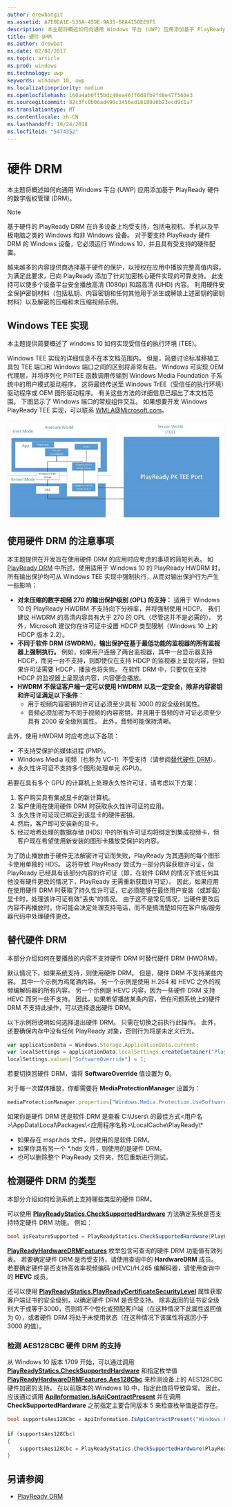 ```yaml
---
author: drewbatgit
ms.assetid: A7E0DA1E-535A-459E-9A35-68A4150EE9F5
description: 本主题将概述如何向通用 Windows 平台 (UWP) 应用添加基于 PlayReady 硬件的数字版权管理 (DRM)。
title: 硬件 DRM
ms.author: drewbat
ms.date: 02/08/2017
ms.topic: article
ms.prod: windows
ms.technology: uwp
keywords: windows 10, uwp
ms.localizationpriority: medium
ms.openlocfilehash: 160a4ab0ff5bdc40ea46ff6d8fb9fd8e47f560e3
ms.sourcegitcommit: 82c3fc0b06ad490c3456ad18180a6b23ecd9c1a7
ms.translationtype: MT
ms.contentlocale: zh-CN
ms.lasthandoff: 10/24/2018
ms.locfileid: "5474352"
---
```

# <a name="hardware-drm"></a>硬件 DRM


本主题将概述如何向通用 Windows 平台 (UWP) 应用添加基于 PlayReady 硬件的数字版权管理 (DRM)。

> [!NOTE] 
> 基于硬件的 PlayReady DRM 在许多设备上均受支持，包括电视机、手机以及平板电脑之类的 Windows 和非 Windows 设备。 对于要支持 PlayReady 硬件 DRM 的 Windows 设备，它必须运行 Windows 10，并且具有受支持的硬件配置。

越来越多的内容提供商选择基于硬件的保护，以授权在应用中播放完整高值内容。 为满足此要求，已向 PlayReady 添加了针对加密核心硬件实现的可靠支持。 此支持可以使多个设备平台安全播放高清 (1080p) 和超高清 (UHD) 内容。 利用硬件安全保护密钥材料（包括私钥、内容密钥和任何其他用于派生或解锁上述密钥的密钥材料）以及解密的压缩和未压缩视频示例。

## <a name="windows-tee-implementation"></a>Windows TEE 实现

本主题提供简要概述了 windows 10 如何实现受信任的执行环境 (TEE)。

Windows TEE 实现的详细信息不在本文档范围内。 但是，简要讨论标准移植工具包 TEE 端口和 Windows 端口之间的区别将非常有益。 Windows 可实现 OEM 代理层，并将序列化 PRITEE 函数调用传输到 Windows Media Foundation 子系统中的用户模式驱动程序。 这将最终传送至 Windows TrEE（受信任的执行环境）驱动程序或 OEM 图形驱动程序。 有关这些方法的详细信息已超出了本文档范围。 下图显示了 Windows 端口的常规组件交互。 如果想要开发 Windows PlayReady TEE 实现，可以联系 <WMLA@Microsoft.com>。

![Windows TEE 组件图](images/windowsteecomponentdiagram720.jpg)

## <a name="considerations-for-using-hardware-drm"></a>使用硬件 DRM 的注意事项

本主题提供在开发旨在使用硬件 DRM 的应用时应考虑的事项的简短列表。 如 [PlayReady DRM](playready-client-sdk.md#output-protection) 中所述，使用适用于 Windows 10 的 PlayReady HWDRM 时，所有输出保护均可从 Windows TEE 实现中强制执行，从而对输出保护行为产生一些影响：

-   **对未压缩的数字视频 270 的输出保护级别 (OPL) 的支持：** 适用于 Windows 10 的 PlayReady HWDRM 不支持向下分辨率，并将强制使用 HDCP。 我们建议 HWDRM 的高清内容具有大于 270 的 OPL（尽管这并不是必需的）。 另外，Microsoft 建议你在许可证中设置 HDCP 类型限制（Windows 10 上的 HDCP 版本 2.2）。
-   **不同于软件 DRM (SWDRM)，输出保护在基于最低功能的监视器的所有监视器上强制执行。** 例如，如果用户连接了两台监视器，其中一台显示器支持 HDCP，而另一台不支持，则即使仅在支持 HDCP 的监视器上呈现内容，但如果许可证需要 HDCP，播放也将失败。 在软件 DRM 中，只要仅在支持 HDCP 的监视器上呈现该内容，内容便会播放。
-   **HWDRM 不保证客户端一定可以使用 HWDRM 以及一定安全，除非内容密钥和许可证满足以下条件**：
    -   用于视频内容密钥的许可证必须至少具有 3000 的安全级别属性。
    -   音频必须加密为不同于视频的内容密钥，并且用于音频的许可证必须至少具有 2000 安全级别属性。 此外，音频可能保持清晰。
    
此外，使用 HWDRM 时应考虑以下各项：

-   不支持受保护的媒体进程 (PMP)。
-   Windows Media 视频（也称为 VC-1）不受支持（请参阅[替代硬件 DRM](#override-hardware-drm)）。
-   永久性许可证不支持多个图形处理单元 (GPU)。

若要在具有多个 GPU 的计算机上处理永久性许可证，请考虑以下方案：

1.  客户购买具有集成显卡的新计算机。
2.  客户使用在使用硬件 DRM 时获取永久性许可证的应用。
3.  永久性许可证现已绑定到该显卡的硬件密钥。
4.  然后，客户即可安装新的显卡。
5.  经过哈希处理的数据存储 (HDS) 中的所有许可证均将绑定到集成视频卡，但客户现在希望使用新安装的图形卡播放受保护的内容。

为了防止播放由于硬件无法解密许可证而失败，PlayReady 为其遇到的每个图形卡使用单独的 HDS。 这将导致 PlayReady 尝试为一部分内容获取许可证，但 PlayReady 已经具有该部分内容的许可证（即，在软件 DRM 的情况下或任何其他没有硬件更改的情况下，PlayReady 无需重新获取许可证）。 因此，如果应用在使用硬件 DRM 时获取了持久性许可证，它必须能够在最终用户安装（或卸载）显卡时，处理该许可证有效“丢失”的情况。 由于这不是常见情况，当硬件更改后内容不再播放时，你可能会决定处理支持电话，而不是搞清楚如何在客户端/服务器代码中处理硬件更改。

## <a name="override-hardware-drm"></a>替代硬件 DRM

本部分介绍如何在要播放的内容不支持硬件 DRM 时替代硬件 DRM (HWDRM)。

默认情况下，如果系统支持，则使用硬件 DRM。 但是，硬件 DRM 不支持某些内容。 其中一个示例为鸡尾酒内容。 另一个示例是使用 H.264 和 HEVC 之外的视频编解码器的所有内容。 另一个示例是 HEVC 内容，因为一些硬件 DRM 支持 HEVC 而另一些不支持。 因此，如果希望播放某条内容，但在问题系统上的硬件 DRM 不支持此操作，可以选择退出硬件 DRM。

以下示例将说明如何选择退出硬件 DRM。 只需在切换之前执行此操作。 此外，还要确保内存中没有任何 PlayReady 对象，否则行为将是未定义行为。

```js
var applicationData = Windows.Storage.ApplicationData.current;
var localSettings = applicationData.localSettings.createContainer("PlayReady", Windows.Storage.ApplicationDataCreateDisposition.always);
localSettings.values["SoftwareOverride"] = 1;
```

若要切换回硬件 DRM，请将 **SoftwareOverride** 值设置为 **0**。

对于每一次媒体播放，你都需要将 **MediaProtectionManager** 设置为：

```js
mediaProtectionManager.properties["Windows.Media.Protection.UseSoftwareProtectionLayer"] = true;
```

如果你是硬件 DRM 还是软件 DRM 是查看 C:\\Users\\ 的最佳方式&lt;用户名&gt;\\AppData\\Local\\Packages\\&lt;应用程序名称&gt;\\LocalCache\\PlayReady\\\*

-   如果存在 mspr.hds 文件，则使用的是软件 DRM。
-   如果你具有另一个 \*.hds 文件，则使用的是硬件 DRM。
-   也可以删除整个 PlayReady 文件夹，然后重新进行测试。

## <a name="detect-the-type-of-hardware-drm"></a>检测硬件 DRM 的类型

本部分介绍如何检测系统上支持哪些类型的硬件 DRM。

可以使用 [**PlayReadyStatics.CheckSupportedHardware**](https://msdn.microsoft.com/library/windows/apps/dn986441) 方法确定系统是否支持特定硬件 DRM 功能。 例如：

```csharp
bool isFeatureSupported = PlayReadyStatics.CheckSupportedHardware(PlayReadyHardwareDRMFeatures.HEVC);
```

[**PlayReadyHardwareDRMFeatures**](https://msdn.microsoft.com/library/windows/apps/dn986265) 枚举包含可查询的硬件 DRM 功能值有效列表。 若要确定硬件 DRM 是否受支持，请使用查询中的 **HardwareDRM** 成员。 若要确定硬件是否支持高效率视频编码 (HEVC)/H.265 编解码器，请使用查询中的 **HEVC** 成员。

还可以使用 [**PlayReadyStatics.PlayReadyCertificateSecurityLevel**](https://msdn.microsoft.com/library/windows/apps/windows.media.protection.playready.playreadystatics.playreadycertificatesecuritylevel.aspx) 属性获取客户端证书的安全级别，以确定硬件 DRM 是否受支持。 除非返回的证书安全级别大于或等于3000，否则将不个性化或预配客户端（在这种情况下此属性返回值为 0），或者硬件 DRM 将处于未使用状态（在这种情况下该属性将返回小于 3000 的值）。

### <a name="detecting-support-for-aes128cbc-hardware-drm"></a>检测 AES128CBC 硬件 DRM 的支持
从 Windows 10 版本 1709 开始，可以通过调用 **[PlayReadyStatics.CheckSupportedHardware](https://msdn.microsoft.com/library/windows/apps/dn986441)** 和指定枚举值 [**PlayReadyHardwareDRMFeatures.Aes128Cbc**](https://msdn.microsoft.com/library/windows/apps/dn986265) 来检测设备上的 AES128CBC 硬件加密的支持。 在以前版本的 Windows 10 中，指定此值将导致异常。 因此，应该通过调用 **[ApiInformation.IsApiContractPresent](https://docs.microsoft.com/uwp/api/windows.foundation.metadata.apiinformation.isapicontractpresent)** 并在调用 **CheckSupportedHardware** 之前指定主要合同版本 5 来检查枚举值是否存在。

```csharp
bool supportsAes128Cbc = ApiInformation.IsApiContractPresent("Windows.Foundation.UniversalApiContract", 5);

if (supportsAes128Cbc)
{
    supportsAes128Cbc = PlayReadyStatics.CheckSupportedHardware(PlayReadyHardwareDRMFeatures.Aes128Cbc);
}
```

## <a name="see-also"></a>另请参阅
- [PlayReady DRM](playready-client-sdk.md)
